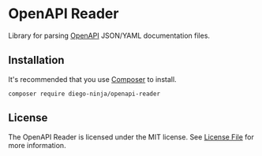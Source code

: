 # OpenAPI Reader

Library for parsing [OpenAPI](https://swagger.io/specification/) JSON/YAML documentation files.

## Installation

It's recommended that you use [Composer](https://getcomposer.org/download) to install.
```shell
composer require diego-ninja/openapi-reader
```

## License

The OpenAPI Reader is licensed under the MIT license. See [License File](LICENSE) for more information.

